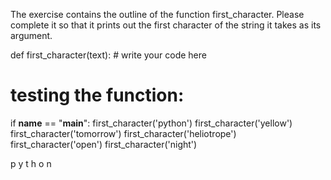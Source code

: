 The exercise contains the outline of the function first_character. Please complete it so that it prints out the first character of the string it takes as its argument.

def first_character(text):
     # write your code here

# testing the function:
if __name__ == "__main__":
    first_character('python')
    first_character('yellow')
    first_character('tomorrow')
    first_character('heliotrope')
    first_character('open')
    first_character('night')

p
y
t
h
o
n